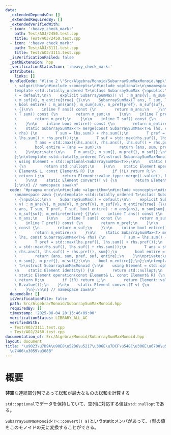 ```yaml
---
data:
  _extendedDependsOn: []
  _extendedRequiredBy: []
  _extendedVerifiedWith:
  - icon: ':heavy_check_mark:'
    path: Test/AOJ/2450.test.cpp
    title: Test/AOJ/2450.test.cpp
  - icon: ':heavy_check_mark:'
    path: Test/AOJ/3111.test.cpp
    title: Test/AOJ/3111.test.cpp
  _isVerificationFailed: false
  _pathExtension: hpp
  _verificationStatusIcon: ':heavy_check_mark:'
  attributes:
    links: []
  bundledCode: "#line 2 \"Src/Algebra/Monoid/SubarraySumMaxMonoid.hpp\"\n\n#include\
    \ <algorithm>\n#include <concepts>\n#include <optional>\n\nnamespace zawa {\n\n\
    template <std::totally_ordered T>\nclass SubarraySumMax {\npublic:\n\n    SubarraySumMax()\
    \ = default;\n\n    explicit SubarraySumMax(T v) : m_ans{v}, m_sum{v}, m_pref{v},\
    \ m_suf{v}, m_entire{true} {}\n\n    SubarraySumMax(T ans, T sum, T pref, T suf,\
    \ bool entire) : m_ans{ans}, m_sum{sum}, m_pref{pref}, m_suf{suf}, m_entire{entire}\
    \ {}\n\n    inline T ans() const {\n        return m_ans;\n    }\n\n    inline\
    \ T sum() const {\n        return m_sum;\n    }\n\n    inline T pref() const {\n\
    \        return m_pref;\n    }\n\n    inline T suf() const {\n        return m_suf;\n\
    \    }\n\n    inline bool entire() const {\n        return m_entire;\n    }\n\n\
    \    static SubarraySumMax<T> merge(const SubarraySumMax<T>& lhs, const SubarraySumMax<T>&\
    \ rhs) {\n        T sum = lhs.sum() + rhs.sum();\n        T pref = std::max(lhs.pref(),\
    \ lhs.sum() + rhs.pref());\n        T suf = std::max(rhs.suf(), lhs.suf() + rhs.sum());\n\
    \        T ans = std::max({lhs.ans(), rhs.ans(), lhs.suf() + rhs.pref(), sum});\n\
    \        bool entire = (ans == sum);\n        return {ans, sum, pref, suf, entire};\n\
    \    }\n\nprivate:\n\n    T m_ans{}, m_sum{}, m_pref{}, m_suf{};\n\n    bool m_entire{};\n\
    };\n\ntemplate <std::totally_ordered T>\nstruct SubarraySumMaxMonoid {\n\n   \
    \ using Element = std::optional<SubarraySumMax<T>>;\n\n    static Element identity()\
    \ {\n        return std::nullopt;\n    }\n\n    static Element operation(const\
    \ Element& L, const Element& R) {\n        if (!L) return R;\n        if (!R)\
    \ return L;\n        return Element::value_type::merge(L.value(), R.value());\n\
    \    }\n\n    static Element convert(T v) {\n        return Element{v};\n    }\n\
    };\n\n} // namespace zawa\n"
  code: "#pragma once\n\n#include <algorithm>\n#include <concepts>\n#include <optional>\n\
    \nnamespace zawa {\n\ntemplate <std::totally_ordered T>\nclass SubarraySumMax\
    \ {\npublic:\n\n    SubarraySumMax() = default;\n\n    explicit SubarraySumMax(T\
    \ v) : m_ans{v}, m_sum{v}, m_pref{v}, m_suf{v}, m_entire{true} {}\n\n    SubarraySumMax(T\
    \ ans, T sum, T pref, T suf, bool entire) : m_ans{ans}, m_sum{sum}, m_pref{pref},\
    \ m_suf{suf}, m_entire{entire} {}\n\n    inline T ans() const {\n        return\
    \ m_ans;\n    }\n\n    inline T sum() const {\n        return m_sum;\n    }\n\n\
    \    inline T pref() const {\n        return m_pref;\n    }\n\n    inline T suf()\
    \ const {\n        return m_suf;\n    }\n\n    inline bool entire() const {\n\
    \        return m_entire;\n    }\n\n    static SubarraySumMax<T> merge(const SubarraySumMax<T>&\
    \ lhs, const SubarraySumMax<T>& rhs) {\n        T sum = lhs.sum() + rhs.sum();\n\
    \        T pref = std::max(lhs.pref(), lhs.sum() + rhs.pref());\n        T suf\
    \ = std::max(rhs.suf(), lhs.suf() + rhs.sum());\n        T ans = std::max({lhs.ans(),\
    \ rhs.ans(), lhs.suf() + rhs.pref(), sum});\n        bool entire = (ans == sum);\n\
    \        return {ans, sum, pref, suf, entire};\n    }\n\nprivate:\n\n    T m_ans{},\
    \ m_sum{}, m_pref{}, m_suf{};\n\n    bool m_entire{};\n};\n\ntemplate <std::totally_ordered\
    \ T>\nstruct SubarraySumMaxMonoid {\n\n    using Element = std::optional<SubarraySumMax<T>>;\n\
    \n    static Element identity() {\n        return std::nullopt;\n    }\n\n   \
    \ static Element operation(const Element& L, const Element& R) {\n        if (!L)\
    \ return R;\n        if (!R) return L;\n        return Element::value_type::merge(L.value(),\
    \ R.value());\n    }\n\n    static Element convert(T v) {\n        return Element{v};\n\
    \    }\n};\n\n} // namespace zawa\n"
  dependsOn: []
  isVerificationFile: false
  path: Src/Algebra/Monoid/SubarraySumMaxMonoid.hpp
  requiredBy: []
  timestamp: '2025-08-04 20:15:46+09:00'
  verificationStatus: LIBRARY_ALL_AC
  verifiedWith:
  - Test/AOJ/3111.test.cpp
  - Test/AOJ/2450.test.cpp
documentation_of: Src/Algebra/Monoid/SubarraySumMaxMonoid.hpp
layout: document
title: "\u9023\u7D9A\u90E8\u5206\u5217\u306E\u7DCF\u548C\u306E\u6700\u5927\u3092\u7BA1\
  \u7406\u3059\u308B"
---
```


# 概要

**非空**な連続部分列であって総和が最大なものの総和を計算する

`std::optional`でデータを保持していて、空列に対応する値は`std::nullopt`である。

`SubarraySumMaxMonoid<T>::convert(T a)`というstaticメンバがあって、`T`型の値をこのモノイドの元に変換することができる。
